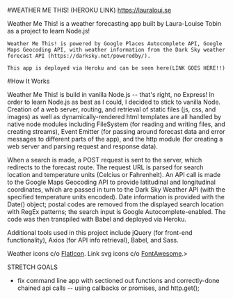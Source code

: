 #WEATHER ME THIS!
(HEROKU LINK)
https://lauraloui.se

Weather Me This! is a weather forecasting app built by Laura-Louise Tobin as a project to learn Node.js!


	Weather Me This! is powered by Google Places Autocomplete API, Google Maps Geocoding API, with weather information from the Dark Sky weather forecast API (https://darksky.net/poweredby/).
	
	This app is deployed via Heroku and can be seen here(LINK GOES HERE!!)

#How It Works

Weather Me This! is build in vanilla Node.js -- that's right, no Express! In order to learn Node.js as best as I could, I decided to stick to vanilla Node. Creation of a web server, routing, and retrieval of static files (js, css, and images) as well as dynamically-rendered html templates are all handled by native node modules including FileSystem (for reading and writing files, and creating streams), Event Emitter (for passing around forecast data and error messages to different parts of the app), and the http module (for creating a web server and parsing request and response data). 

When a search is made, a POST request is sent to the server, which redirects to the forecast route. The request URL is parsed for search location and temperature units (Celcius or Fahrenheit). An API call is made to the Google Maps Geocoding API to provide latitudinal and longitudinal coordinates, which are passed in turn to the Dark Sky Weather API (with the specified temperature units encoded). Date information is provided with the Date() object; postal codes are removed from the displayed search location with RegEx patterns; the search input is Google Autocomplete-enabled. The code was then transpiled with Babel and deployed via Heroku.


Additional tools used in this project include jQuery (for front-end functionality), Axios (for API info retrieval), Babel, and Sass.
			

Weather icons c/o <a href="https://www.flaticon.com/packs/weather-151">FlatIcon</a>. Link svg icons c/o <a href="https://fontawesome.com/license">FontAwesome</a>.>



STRETCH GOALS


- fix command line app with sectioned out functions and correctly-done chained api calls
-- using callbacks or promises, and http.get();
